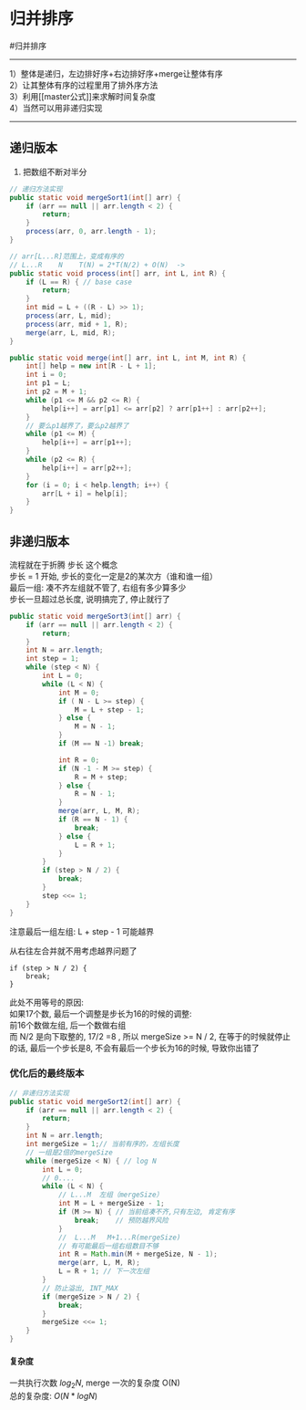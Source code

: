 # 归并排序

#归并排序 

---


1）整体是递归，左边排好序+右边排好序+merge让整体有序  
2）让其整体有序的过程里用了排外序方法  
3）利用[[master公式]]来求解时间复杂度  
4）当然可以用非递归实现  


---
## 递归版本
1. 把数组不断对半分

```java
// 递归方法实现
public static void mergeSort1(int[] arr) {
    if (arr == null || arr.length < 2) {
        return;
    }
    process(arr, 0, arr.length - 1);
}

// arr[L...R]范围上，变成有序的
// L...R    N    T(N) = 2*T(N/2) + O(N)  ->
public static void process(int[] arr, int L, int R) {
    if (L == R) { // base case
        return;
    }
    int mid = L + ((R - L) >> 1);
    process(arr, L, mid);
    process(arr, mid + 1, R);
    merge(arr, L, mid, R);
}

public static void merge(int[] arr, int L, int M, int R) {
    int[] help = new int[R - L + 1];
    int i = 0;
    int p1 = L;
    int p2 = M + 1;
    while (p1 <= M && p2 <= R) {
        help[i++] = arr[p1] <= arr[p2] ? arr[p1++] : arr[p2++];
    }
    // 要么p1越界了，要么p2越界了
    while (p1 <= M) {
        help[i++] = arr[p1++];
    }
    while (p2 <= R) {
        help[i++] = arr[p2++];
    }
    for (i = 0; i < help.length; i++) {
        arr[L + i] = help[i];
    }
}
```

## 非递归版本

流程就在于折腾  步长 这个概念   
步长 = 1 开始, 步长的变化一定是2的某次方（谁和谁一组）      
最后一组: 凑不齐左组就不管了, 右组有多少算多少   
步长一旦超过总长度, 说明搞完了, 停止就行了


```java
public static void mergeSort3(int[] arr) {
    if (arr == null || arr.length < 2) {
        return;
    }
    int N = arr.length;
    int step = 1;
    while (step < N) {
        int L = 0;
        while (L < N) {
            int M = 0;
            if ( N - L >= step) {
                M = L + step - 1;
            } else {
                M = N - 1;
            }
            if (M == N -1) break;

            int R = 0;
            if (N -1 - M >= step) {
                R = M + step;
            } else {
                R = N - 1;
            }
            merge(arr, L, M, R);
            if (R == N - 1) {
                break;
            } else {
                L = R + 1;
            }
        }
        if (step > N / 2) {
            break;
        }
        step <<= 1;
    }
}
```


注意最后一组左组: L + step - 1 可能越界

从右往左合并就不用考虑越界问题了

```
if (step > N / 2) {
    break;
}
```
此处不用等号的原因:  
如果17个数, 最后一个调整是步长为16的时候的调整:   
前16个数做左组, 后一个数做右组   
而 N/2 是向下取整的, 17/2 =8 , 所以 mergeSize >= N / 2, 
在等于的时候就停止的话, 最后一个步长是8, 不会有最后一个步长为16的时候, 导致你出错了

### 优化后的最终版本

```java
// 非递归方法实现
public static void mergeSort2(int[] arr) {
    if (arr == null || arr.length < 2) {
        return;
    }
    int N = arr.length;
    int mergeSize = 1;// 当前有序的，左组长度
    // 一组是2倍的mergeSize
    while (mergeSize < N) { // log N
        int L = 0;
        // 0.... 
        while (L < N) {
            // L...M  左组（mergeSize）
            int M = L + mergeSize - 1;
            if (M >= N) { // 当前组凑不齐,只有左边, 肯定有序
                break;    // 预防越界风险
            }
            //  L...M   M+1...R(mergeSize)
            // 有可能最后一组右组数目不够
            int R = Math.min(M + mergeSize, N - 1);
            merge(arr, L, M, R);
            L = R + 1; // 下一次左组
        }
        // 防止溢出, INT_MAX
        if (mergeSize > N / 2) {
            break;
        }
        mergeSize <<= 1;
    }
}
```


#### 复杂度
一共执行次数  $log_2N$, merge 一次的复杂度 O(N)  
总的复杂度: $O(N*logN)$